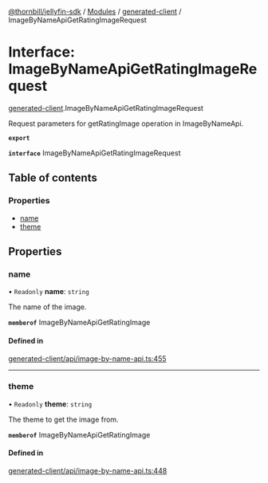 [@thornbill/jellyfin-sdk](../README.md) / [Modules](../modules.md) / [generated-client](../modules/generated_client.md) / ImageByNameApiGetRatingImageRequest

# Interface: ImageByNameApiGetRatingImageRequest

[generated-client](../modules/generated_client.md).ImageByNameApiGetRatingImageRequest

Request parameters for getRatingImage operation in ImageByNameApi.

**`export`**

**`interface`** ImageByNameApiGetRatingImageRequest

## Table of contents

### Properties

- [name](generated_client.ImageByNameApiGetRatingImageRequest.md#name)
- [theme](generated_client.ImageByNameApiGetRatingImageRequest.md#theme)

## Properties

### name

• `Readonly` **name**: `string`

The name of the image.

**`memberof`** ImageByNameApiGetRatingImage

#### Defined in

[generated-client/api/image-by-name-api.ts:455](https://github.com/jellyfin/jellyfin-sdk-typescript/blob/fa599ae/src/generated-client/api/image-by-name-api.ts#L455)

___

### theme

• `Readonly` **theme**: `string`

The theme to get the image from.

**`memberof`** ImageByNameApiGetRatingImage

#### Defined in

[generated-client/api/image-by-name-api.ts:448](https://github.com/jellyfin/jellyfin-sdk-typescript/blob/fa599ae/src/generated-client/api/image-by-name-api.ts#L448)
